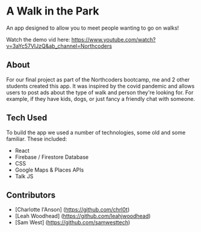 # A Walk in the Park

An app designed to allow you to meet people wanting to go on walks!

Watch the demo vid here: https://www.youtube.com/watch?v=3aYc57VlJzQ&ab_channel=Northcoders

## About

For our final project as part of the Northcoders bootcamp, me and 2 other students created this app. It was inspired by the covid pandemic and allows users to post ads about the type of walk and person they're looking for. For example, if they have kids, dogs, or just fancy a friendly chat with someone.

## Tech Used

To build the app we used a number of technologies, some old and some familiar. These included:

- React
- Firebase / Firestore Database
- CSS
- Google Maps & Places APIs
- Talk JS


## Contributors

- [Charlotte I'Anson] (https://github.com/chrl0t)
- [Leah Woodhead] (https://github.com/leahjwoodhead)
- [Sam West] (https://github.com/samwesttech)
